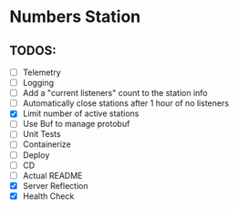 # Numbers Station

## TODOS:
- [ ] Telemetry
- [ ] Logging
- [ ] Add a "current listeners" count to the station info
- [ ] Automatically close stations after 1 hour of no listeners
- [x] Limit number of active stations
- [ ] Use Buf to manage protobuf
- [ ] Unit Tests
- [ ] Containerize
- [ ] Deploy
- [ ] CD
- [ ] Actual README
- [x] Server Reflection
- [x] Health Check
